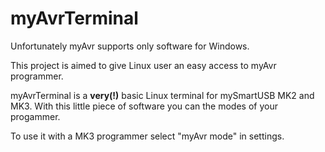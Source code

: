 # myAvrTerminal

Unfortunately myAvr supports only software for Windows.

This project is aimed to give Linux user an easy access
to myAvr programmer.

myAvrTerminal is a **very(!)** basic Linux terminal for mySmartUSB MK2 and MK3.
With this little  piece of software you can the modes of your progammer.

To use it with a MK3 programmer select "myAvr mode" in settings.



